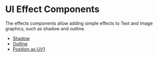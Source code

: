 # UI Effect Components

The effects components allow adding simple effects to Text and Image graphics, such as shadow and outline.

* [Shadow](script-Shadow.md)
* [Outline](script-Outline.md)
* [Position as UV1](script-PositionAsUV1.md)
